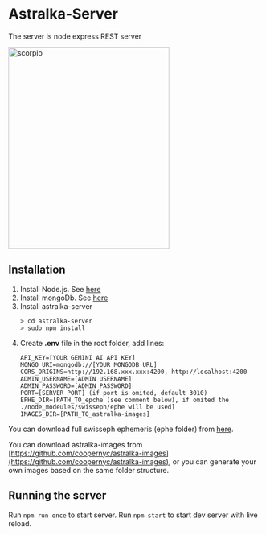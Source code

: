# Astralka-Server
The server is node express REST server


<img alt="scorpio" src="https://github.com/coopernyc/astralka/assets/11201225/6e488b8e-0bba-442b-a61e-8730cbcbac73" width="320" height="400" />

## Installation
1. Install Node.js. See [here](https://nodejs.org/en/learn/getting-started/how-to-install-nodejs)
2. Install mongoDb. See [here](https://www.mongodb.com/docs/manual/installation/)
3. Install astralka-server
    ````
    > cd astralka-server
    > sudo npm install
    ````
4. Create **.env** file in the root folder, add lines:
    ````
    API_KEY=[YOUR GEMINI AI API KEY]
    MONGO_URI=mongodb://[YOUR MONGODB URL]
    CORS_ORIGINS=http://192.168.xxx.xxx:4200, http://localhost:4200
    ADMIN_USERNAME=[ADMIN USERNAME]
    ADMIN_PASSWORD=[ADMIN PASSWORD]
    PORT=[SERVER PORT] (if port is omited, default 3010)
    EPHE_DIR=[PATH_TO_epche (see comment below), if omited the ./node_modeules/swisseph/ephe will be used] 
    IMAGES_DIR=[PATH_TO_astralka-images]
    ````
You can download full swisseph ephemeris (ephe folder) from [here](https://github.com/aloistr/swisseph/tree/master).

You can download astralka-images from [https://github.com/coopernyc/astralka-images](https://github.com/coopernyc/astralka-images), or
you can generate your own images based on the same folder structure.

## Running the server
Run `npm run once` to start server. 
Run `npm start` to start dev server with live reload.

